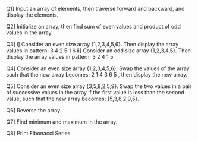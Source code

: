 Q1] Input an array of elements, then traverse forward and backward, and display the elements.

Q2] Initialize an array, then find sum of even values and product of odd values in the array.

Q3] i] Consider an even size array {1,2,3,4,5,6}. Then display the array values in pattern: 3 4 2 5 1 6
    ii] Consider an odd size array {1,2,3,4,5}. Then display the array values in pattern: 3 2 4 1 5

Q4] Consider an even size array {1,2,3,4,5,6}. Swap the values of the array such that the new array becomes: 2 1 4 3 6 5 ,
then display the new array.

Q5] Consider an even size array {3,5,8,2,5,9}. Swap the two values in a pair of successive values in the array 
if the first value is less than the second value, such that the new array becomes: {5,3,8,2,9,5}.

Q6] Reverse the array.

Q7] Find minimum and maximum in the array.

Q8] Print Fibonacci Series.